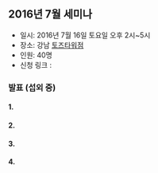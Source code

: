 ## 2016년 7월 세미나
* 일시: 2016년 7월 16일 토요일 오후 2시~5시
* 장소: 강남 [토즈타워점](https://www.google.co.kr/maps/place/Gangnam+toztower/@37.5332881,126.9727231,13z/data=!4m8!1m2!2m1!1z6rCV64KoIO2GoOymiO2DgOybjA!3m4!1s0x357ca1574a66f4dd:0x3f766127b34aa28!8m2!3d37.4966909!4d127.0305721?hl=en)
* 인원: 40명
* 신청 링크 : 

### 발표 (섭외 중)
#### 1. 

#### 2. 

#### 3. 

#### 4. 
